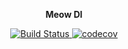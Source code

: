 <p align="center">
    <b>Meow DI</b>
</p>

<p align="center">
<a href="https://travis-ci.com/github/aachurin/meow.di">
    <img src="https://travis-ci.com/aachurin/meow.di.svg?branch=master" alt="Build Status">
</a>
<a href="https://codecov.io/gh/aachurin/meow.di">
    <img src="https://codecov.io/gh/aachurin/meow.di/branch/master/graph/badge.svg" alt="codecov">
</a>
<!--a href="https://pypi.python.org/pypi/meow.di">
    <img src="https://badge.fury.io/py/meow.di.svg" alt="Package version">
</a-->
</p>

